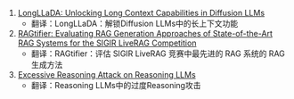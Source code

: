 
1. [LongLLaDA: Unlocking Long Context Capabilities in Diffusion LLMs](https://arxiv.org/abs/2506.14429) 
   - 翻译：LongLLaDA：解锁Diffusion LLMs中的长上下文功能
2. [RAGtifier: Evaluating RAG Generation Approaches of State-of-the-Art RAG Systems for the SIGIR LiveRAG Competition](https://arxiv.org/html/2506.14412v1) 
   - 翻译：RAGtifier：评估 SIGIR LiveRAG 竞赛中最先进的 RAG 系统的 RAG 生成方法
3. [Excessive Reasoning Attack on Reasoning LLMs](https://arxiv.org/pdf/2506.14374) 
   - 翻译：Reasoning LLMs中的过度Reasoning攻击